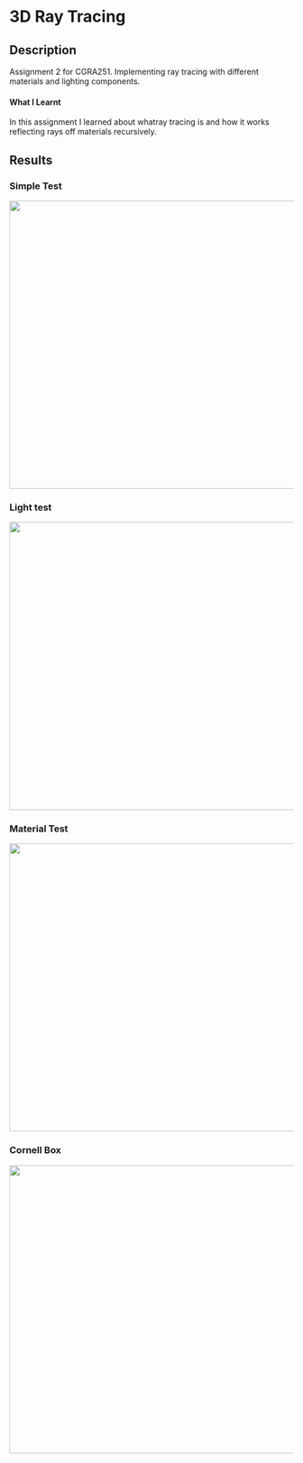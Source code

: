 <body>
<h1>3D Ray Tracing</h1>
<p>
<h2>Description</h2>
Assignment 2 for CGRA251. Implementing ray tracing with different materials and lighting components.

<h4>What I Learnt</h4>
In this assignment I learned about whatray tracing is and how it works reflecting rays off materials recursively.
</p>

<h2>Results</h2>
<h3>Simple Test</h3>
<img src="https://user-images.githubusercontent.com/43081670/220806558-6a867564-50d5-47ef-b93e-d03422a04adc.png" width="510"/>

<h3>Light test</h3>
<img src="https://user-images.githubusercontent.com/43081670/220806713-2456692d-ba76-41d5-8448-1bff482cc69c.png" width="510"/>

<h3>Material Test</h3>
<img src="https://user-images.githubusercontent.com/43081670/220806734-8a708015-e9b2-44fb-af5e-aa474f448d20.png" width="510"/>

<h3>Cornell Box</h3>
<img src="https://user-images.githubusercontent.com/43081670/220806743-6e9ef3c8-65a2-4eab-b006-2c981cf8e65f.png" width="510"/>
</body>
